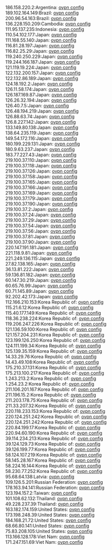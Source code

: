 186.158.220.2:Argentina: [ovpn config](vpn/186_158_220_2.ovpn)  
189.102.164.149:Brazil: [ovpn config](vpn/189_102_164_149.ovpn)  
200.96.54.163:Brazil: [ovpn config](vpn/200_96_54_163.ovpn)  
136.228.150.209:Cambodia: [ovpn config](vpn/136_228_150_209.ovpn)  
111.95.137.235:Indonesia: [ovpn config](vpn/111_95_137_235.ovpn)  
110.54.102.177:Japan: [ovpn config](vpn/110_54_102_177.ovpn)  
111.168.55.140:Japan: [ovpn config](vpn/111_168_55_140.ovpn)  
116.81.28.197:Japan: [ovpn config](vpn/116_81_28_197.ovpn)  
116.82.25.29:Japan: [ovpn config](vpn/116_82_25_29.ovpn)  
119.240.250.229:Japan: [ovpn config](vpn/119_240_250_229.ovpn)  
119.244.166.187:Japan: [ovpn config](vpn/119_244_166_187.ovpn)  
121.119.19.224:Japan: [ovpn config](vpn/121_119_19_224.ovpn)  
122.132.200.157:Japan: [ovpn config](vpn/122_132_200_157.ovpn)  
122.132.86.189:Japan: [ovpn config](vpn/122_132_86_189.ovpn)  
124.18.192.2:Japan: [ovpn config](vpn/124_18_192_2.ovpn)  
126.11.58.174:Japan: [ovpn config](vpn/126_11_58_174.ovpn)  
126.187.169.87:Japan: [ovpn config](vpn/126_187_169_87.ovpn)  
126.26.32.194:Japan: [ovpn config](vpn/126_26_32_194.ovpn)  
126.40.7.5:Japan: [ovpn config](vpn/126_40_7_5.ovpn)  
126.48.194.219:Japan: [ovpn config](vpn/126_48_194_219.ovpn)  
126.88.63.74:Japan: [ovpn config](vpn/126_88_63_74.ovpn)  
126.8.227.142:Japan: [ovpn config](vpn/126_8_227_142.ovpn)  
133.149.80.138:Japan: [ovpn config](vpn/133_149_80_138.ovpn)  
138.64.235.119:Japan: [ovpn config](vpn/138_64_235_119.ovpn)  
149.54.172.116:Japan: [ovpn config](vpn/149_54_172_116.ovpn)  
180.199.229.131:Japan: [ovpn config](vpn/180_199_229_131.ovpn)  
180.9.63.237:Japan: [ovpn config](vpn/180_9_63_237.ovpn)  
183.77.227.43:Japan: [ovpn config](vpn/183_77_227_43.ovpn)  
219.100.37.110:Japan: [ovpn config](vpn/219_100_37_110.ovpn)  
219.100.37.118:Japan: [ovpn config](vpn/219_100_37_118.ovpn)  
219.100.37.126:Japan: [ovpn config](vpn/219_100_37_126.ovpn)  
219.100.37.158:Japan: [ovpn config](vpn/219_100_37_158.ovpn)  
219.100.37.165:Japan: [ovpn config](vpn/219_100_37_165.ovpn)  
219.100.37.166:Japan: [ovpn config](vpn/219_100_37_166.ovpn)  
219.100.37.169:Japan: [ovpn config](vpn/219_100_37_169.ovpn)  
219.100.37.179:Japan: [ovpn config](vpn/219_100_37_179.ovpn)  
219.100.37.190:Japan: [ovpn config](vpn/219_100_37_190.ovpn)  
219.100.37.2:Japan: [ovpn config](vpn/219_100_37_2.ovpn)  
219.100.37.24:Japan: [ovpn config](vpn/219_100_37_24.ovpn)  
219.100.37.29:Japan: [ovpn config](vpn/219_100_37_29.ovpn)  
219.100.37.54:Japan: [ovpn config](vpn/219_100_37_54.ovpn)  
219.100.37.56:Japan: [ovpn config](vpn/219_100_37_56.ovpn)  
219.100.37.81:Japan: [ovpn config](vpn/219_100_37_81.ovpn)  
219.100.37.90:Japan: [ovpn config](vpn/219_100_37_90.ovpn)  
220.147.191.181:Japan: [ovpn config](vpn/220_147_191_181.ovpn)  
221.118.9.81:Japan: [ovpn config](vpn/221_118_9_81.ovpn)  
221.249.136.115:Japan: [ovpn config](vpn/221_249_136_115.ovpn)  
27.82.138.165:Japan: [ovpn config](vpn/27_82_138_165.ovpn)  
36.13.81.222:Japan: [ovpn config](vpn/36_13_81_222.ovpn)  
59.136.81.182:Japan: [ovpn config](vpn/59_136_81_182.ovpn)  
60.147.30.219:Japan: [ovpn config](vpn/60_147_30_219.ovpn)  
60.65.76.99:Japan: [ovpn config](vpn/60_65_76_99.ovpn)  
60.71.145.89:Japan: [ovpn config](vpn/60_71_145_89.ovpn)  
92.202.42.173:Japan: [ovpn config](vpn/92_202_42_173.ovpn)  
112.166.210.153:Korea Republic of: [ovpn config](vpn/112_166_210_153.ovpn)  
115.21.6.12:Korea Republic of: [ovpn config](vpn/115_21_6_12.ovpn)  
115.40.177.149:Korea Republic of: [ovpn config](vpn/115_40_177_149.ovpn)  
118.36.238.224:Korea Republic of: [ovpn config](vpn/118_36_238_224.ovpn)  
119.206.247.226:Korea Republic of: [ovpn config](vpn/119_206_247_226.ovpn)  
121.136.59.100:Korea Republic of: [ovpn config](vpn/121_136_59_100.ovpn)  
121.157.204.231:Korea Republic of: [ovpn config](vpn/121_157_204_231.ovpn)  
123.199.126.250:Korea Republic of: [ovpn config](vpn/123_199_126_250.ovpn)  
124.111.199.34:Korea Republic of: [ovpn config](vpn/124_111_199_34.ovpn)  
125.139.35.159:Korea Republic of: [ovpn config](vpn/125_139_35_159.ovpn)  
14.33.29.76:Korea Republic of: [ovpn config](vpn/14_33_29_76.ovpn)  
14.43.49.108:Korea Republic of: [ovpn config](vpn/14_43_49_108.ovpn)  
175.210.37.131:Korea Republic of: [ovpn config](vpn/175_210_37_131.ovpn)  
175.213.100.217:Korea Republic of: [ovpn config](vpn/175_213_100_217.ovpn)  
1.243.213.2:Korea Republic of: [ovpn config](vpn/1_243_213_2.ovpn)  
1.254.23.2:Korea Republic of: [ovpn config](vpn/1_254_23_2.ovpn)  
211.106.201.167:Korea Republic of: [ovpn config](vpn/211_106_201_167.ovpn)  
211.196.15.2:Korea Republic of: [ovpn config](vpn/211_196_15_2.ovpn)  
211.203.178.75:Korea Republic of: [ovpn config](vpn/211_203_178_75.ovpn)  
211.33.207.32:Korea Republic of: [ovpn config](vpn/211_33_207_32.ovpn)  
220.118.233.153:Korea Republic of: [ovpn config](vpn/220_118_233_153.ovpn)  
220.124.251.242:Korea Republic of: [ovpn config](vpn/220_124_251_242.ovpn)  
220.124.251.242:Korea Republic of: [ovpn config](vpn/220_124_251_242.ovpn)  
220.84.199.17:Korea Republic of: [ovpn config](vpn/220_84_199_17.ovpn)  
220.94.60.190:Korea Republic of: [ovpn config](vpn/220_94_60_190.ovpn)  
39.114.234.213:Korea Republic of: [ovpn config](vpn/39_114_234_213.ovpn)  
39.124.129.73:Korea Republic of: [ovpn config](vpn/39_124_129_73.ovpn)  
39.126.199.77:Korea Republic of: [ovpn config](vpn/39_126_199_77.ovpn)  
58.124.107.219:Korea Republic of: [ovpn config](vpn/58_124_107_219.ovpn)  
58.145.28.167:Korea Republic of: [ovpn config](vpn/58_145_28_167.ovpn)  
58.224.16.144:Korea Republic of: [ovpn config](vpn/58_224_16_144.ovpn)  
58.230.77.252:Korea Republic of: [ovpn config](vpn/58_230_77_252.ovpn)  
95.68.64.138:Latvia: [ovpn config](vpn/95_68_64_138.ovpn)  
109.126.5.201:Russian Federation: [ovpn config](vpn/109_126_5_201.ovpn)  
178.163.94.141:Russian Federation: [ovpn config](vpn/178_163_94_141.ovpn)  
123.194.157.2:Taiwan: [ovpn config](vpn/123_194_157_2.ovpn)  
101.108.62.132:Thailand: [ovpn config](vpn/101_108_62_132.ovpn)  
49.228.237.39:Thailand: [ovpn config](vpn/49_228_237_39.ovpn)  
163.182.174.159:United States: [ovpn config](vpn/163_182_174_159.ovpn)  
173.198.248.39:United States: [ovpn config](vpn/173_198_248_39.ovpn)  
184.168.21.72:United States: [ovpn config](vpn/184_168_21_72.ovpn)  
68.66.80.141:United States: [ovpn config](vpn/68_66_80_141.ovpn)  
75.83.208.105:United States: [ovpn config](vpn/75_83_208_105.ovpn)  
113.166.128.178:Viet Nam: [ovpn config](vpn/113_166_128_178.ovpn)  
171.247.151.69:Viet Nam: [ovpn config](vpn/171_247_151_69.ovpn)  
